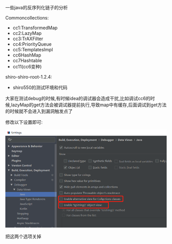 一些java的反序列化链子的分析

Commoncollections:

- cc1:TransformedMap
- cc2:LazyMap
- cc3:TrAXFilter
- cc4:PriorityQueue
- cc5:TemplatesImpl
- cc6HashMap
- cc7Hashtable
- cc11(cc6变种)

shiro-shiro-root-1.2.4:

- shiro550的测试环境和代码

大家在测试debug的时候,有时候idea的调试器会造成干扰,比如调试cc6的时候,lazyMap的get方法会被调试器提前执行,导致map中有缓存,后面调试到get方法的时候就不会进入到漏洞触发点了

修改以下设置即可:

![](https://github.com/v1f18/SerializerChain/blob/main/img/631355-20190429141045413-173558177.png)

把这两个选项关掉
